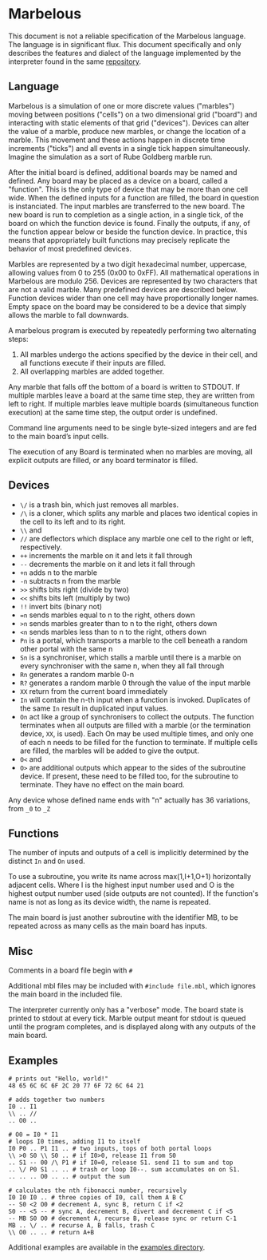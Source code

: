 Marbelous
=========

This document is not a reliable specification of the Marbelous language. The language is in significant flux. This document specifically and only describes the features and dialect of the language implemented by the interpreter found in the same [repository](https://github.com/marbelous-lang/marbelous.py).

Language
--------

Marbelous is a simulation of one or more discrete values ("marbles") moving between positions ("cells") on a two dimensional grid ("board") and interacting with static elements of that grid ("devices"). Devices can alter the value of a marble, produce new marbles, or change the location of a marble. This movement and these actions happen in discrete time increments ("ticks") and all events in a single tick happen simultaneously. Imagine the simulation as a sort of Rube Goldberg marble run.

After the initial board is defined, additional boards may be named and defined. Any board may be placed as a device on a board, called a "function". This is the only type of device that may be more than one cell wide. When the defined inputs for a function are filled, the board in question is instanciated. The input marbles are transferred to the new board. The new board is run to completion as a single action, in a single tick, of the board on which the function device is found. Finally the outputs, if any, of the function appear below or beside the function device. In practice, this means that appropriately built functions may precisely replicate the behavior of most predefined devices.

Marbles are represented by a two digit hexadecimal number, uppercase, allowing values from 0 to 255 (0x00 to 0xFF). All mathematical operations in Marbelous are modulo 256. Devices are represented by two characters that are not a valid marble. Many predefined devices are described below. Function devices wider than one cell may have proportionally longer names. Empty space on the board may be considered to be a device that simply allows the marble to fall downwards.

A marbelous program is executed by repeatedly performing two alternating steps:
1) All marbles undergo the actions specified by the device in their cell, and all functions execute if their inputs are filled.
2) All overlapping marbles are added together.

Any marble that falls off the bottom of a board is written to STDOUT. If multiple marbles leave a board at the same time step, they are written from left to right. If multiple marbles leave multiple boards (simultaneous function execution) at the same time step, the output order is undefined.

Command line arguments need to be single byte-sized integers and are fed to the main board’s input cells.

The execution of any Board is terminated when no marbles are moving, all explicit outputs are filled, or any board terminator is filled.

Devices
-------

* `\/` is a trash bin, which just removes all marbles.
* `/\` is a cloner, which splits any marble and places two identical copies in the cell to its left and to its right.
* `\\` and 
* `//` are deflectors which displace any marble one cell to the right or left, respectively.
* `++` increments the marble on it and lets it fall through
* `--` decrements the marble on it and lets it fall through
* `+n` adds n to the marble
* `-n` subtracts n from the marble
* `>>` shifts bits right (divide by two)
* `<<` shifts bits left (multiply by two)
* `!!` invert bits (binary not)
* `=n` sends marbles equal to n to the right, others down
* `>n` sends marbles greater than to n to the right, others down
* `<n` sends marbles less than to n to the right, others down
* `Pn` is a portal, which transports a marble to the cell beneath a random other portal with the same n
* `Sn` is a synchroniser, which stalls a marble until there is a marble on every synchroniser with the same n, when they all fall through
* `Rn` generates a random marble 0-n
* `R?` generates a random marble 0 through the value of the input marble
* `XX` return from the current board immediately
* `In` will contain the n-th input when a function is invoked. Duplicates of the same `In` result in duplicated input values.
* `On` act like a group of synchronisers to collect the outputs. The function terminates when all outputs are filled with a marble (or the termination device, `XX`, is used). Each On may be used multiple times, and only one of each n needs to be filled for the function to terminate. If multiple cells are filled, the marbles will be added to give the output.
* `O<` and
* `O>` are additional outputs which appear to the sides of the subroutine device. If present, these need to be filled too, for the subroutine to terminate. They have no effect on the main board.

Any device whose defined name ends with "n" actually has 36 variations, from `_0` to `_Z`

Functions
---------

The number of inputs and outputs of a cell is implicitly determined by the distinct `In` and `On` used.

To use a subroutine, you write its name across max(1,I+1,O+1) horizontally adjacent cells. Where I is the highest input number used and O is the highest output number used (side outputs are not counted). If the function's name is not as long as its device width, the name is repeated.

The main board is just another subroutine with the identifier MB, to be repeated across as many cells as the main board has inputs.

Misc
----

Comments in a board file begin with `#`

Additional mbl files may be included with `#include file.mbl`, which ignores the main board in the included file.

The interpreter currently only has a "verbose" mode. The board state is printed to stdout at every tick. Marble output meant for stdout is queued until the program completes, and is displayed along with any outputs of the main board.

Examples
--------

    # prints out "Hello, world!"
    48 65 6C 6C 6F 2C 20 77 6F 72 6C 64 21

    # adds together two numbers
    I0 .. I1
    \\ .. //
    .. O0 ..

    # O0 = I0 * I1
    # loops I0 times, adding I1 to itself
    I0 P0 .. P1 I1 .. # two inputs, tops of both portal loops
    \\ >0 S0 \\ S0 .. # if I0>0, release I1 from S0
    .. S1 -- 00 /\ P1 # if I0=0, release S1. send I1 to sum and top
    .. \/ P0 S1 .. .. # trash or loop I0--. sum accumulates on on S1.
    .. .. .. O0 .. .. # output the sum

    # calculates the nth fibonacci number, recursively
    I0 I0 I0 .. # three copies of I0, call them A B C
    -- S0 <2 O0 # decrement A, sync B, return C if <2
    S0 -- <5 -- # sync A, decrement B, divert and decrement C if <5
    -- MB S0 O0 # decrement A, recurse B, release sync or return C-1
    MB .. \/ .. # recurse A, B falls, trash C
    \\ O0 .. .. # return A+B

Additional examples are available in the [examples directory](https://github.com/marbelous-lang/marbelous.py/tree/master/examples).